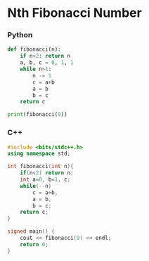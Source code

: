 # Nth Fibonacci Number

### Python
```python
def fibonacci(n):
	if n<2: return n
	a, b, c = 0, 1, 1
	while n>1:
		n -= 1
		c = a+b
		a = b
		b = c
	return c

print(fibonacci(9))
```

### C++
```cpp
#include <bits/stdc++.h>
using namespace std;

int fibonacci(int n){
	if(n<2) return n;
	int a=0, b=1, c;
	while(--n)
		c = a+b,
		a = b,
		b = c;
	return c;
}

signed main() {
	cout << fibonacci(9) << endl;
	return 0;
}
```